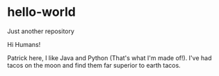 # hello-world
Just another repository

Hi Humans!

Patrick here, I like Java and Python (That's what I'm made of!).
I've had tacos on the moon and find them far superior to earth tacos.
